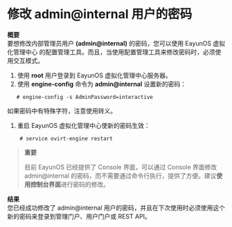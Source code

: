 # 修改 admin@internal 用户的密码

 **概要**<br/>
要想修改内部管理员用户 **(admin@internal)** 的密码，您可以使用  EayunOS 虚拟化管理中心 的配置管理工具。而且，当使用配置管理工具来修改密码时，必须使用交互模式。

1. 使用 **root** 用户登录到  EayunOS 虚拟化管理中心服务器。
1. 使用 **engine-config** 命令为 **admin@internal** 设置新的密码：

 ```
    # engine-config -s AdminPassword=interactive
 ```

  如果密码中有特殊字符，注意使用转义。

1. 重启  EayunOS 虚拟化管理中心使新的密码生效：

```
    # service ovirt-engine restart
```

> **重要**
>
> 目前 EayunOS 已经提供了 Console 界面，可以通过 Console 界面修改 admin@internal 的密码，而不需要通过命令行执行，提供了方便。建议**使用控制台界面**进行密码的修改。

**结果**<br/>
  您已经成功修改了 admin@internal 用户的密码，并且在下次使用时必须使用这个新的密码来登录到管理门户、用户门户或 REST API。
